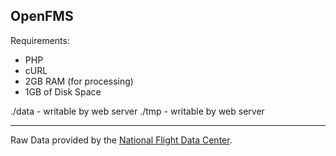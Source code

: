 OpenFMS
-----------------

Requirements:
- PHP
- cURL
- 2GB RAM (for processing)
- 1GB of Disk Space

./data - writable by web server
./tmp - writable by web server

-----------------
Raw Data provided by the [National Flight Data Center](https://nfdc.faa.gov/xwiki/bin/view/NFDC/WebHome).